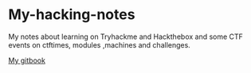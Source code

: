 # My-hacking-notes
My notes about learning on Tryhackme and Hackthebox and some CTF events on ctftimes, modules ,machines and challenges.

[My gitbook](https://kayiyan.gitbook.io/hacking-note/)
